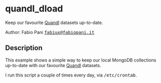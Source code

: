 # quandl_dload
Keep our favourite <a href="https://www.quandl.com/">Quandl</a> datasets up-to-date.

Author: Fabio Pani <tt><fabiux@fabiopani.it></tt>

## Description
This example shows a simple way to keep our local MongoDB collections up-to-date with our favourite <a href="https://www.quandl.com/">Quandl</a> datasets.

I run this script a couple of times every day, via <tt>/etc/crontab</tt>.